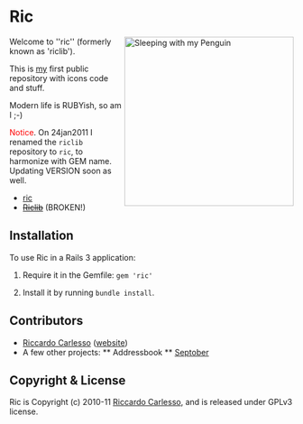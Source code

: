 # Ric 

<img src="https://github.com/palladius/riclib/raw/master/images/photos/Riccardo/Riccardo%20OnBedWithPenguin.jpg" width="300" alt="Sleeping with my Penguin" align='right' />

Welcome to ''ric'' (formerly known as 'riclib').

This is [my](http://www.palladius.it/) first public repository with icons code and stuff.

Modern life is RUBYish, so am I ;-)

<font color='red'>Notice</font>. On 24jan2011 I renamed the `riclib` repository to `ric`, to harmonize with GEM name. Updating VERSION soon as well.

* [ric](http://rubygems.org/gems/ric)
* <s>[Riclib](http://github.com/palladius/riclib)</s> (BROKEN!)

## Installation

To use Ric in a Rails 3 application:

1. Require it in the Gemfile: `gem 'ric'`

2. Install it by running `bundle install`.

## Contributors

* [Riccardo Carlesso](http://github.com/palladius) ([website](http://www.palladius.it/))
* A few other projects:
** Addressbook
** [Septober](http://septober.heroku.com/)
## Copyright & License

Ric is Copyright (c) 2010-11 [Riccardo Carlesso](http://www.palladius.it/), and is released under GPLv3 license.

